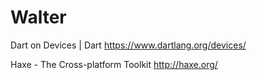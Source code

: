 


# Walter

Dart on Devices | Dart
<https://www.dartlang.org/devices/>  

Haxe - The Cross-platform Toolkit
<http://haxe.org/>  